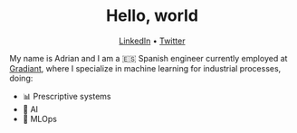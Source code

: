 <h1 align="center">Hello, world</h1>
<p align="center">
  <a href="https://www.linkedin.com/in/adrianberges/">LinkedIn</a> •
<!--   <a href="https://blog.athulcyriac.in">Blog</a> • -->
  <a href="https://twitter.com/aberges4">Twitter</a>
</p>

My name is Adrian and I am a 🇪🇸 Spanish engineer currently employed at [Gradiant](https://gradiant.org/), where I specialize in machine learning for industrial processes, doing:

* 📊 Prescriptive systems
* 🤖 AI
* 🔧 MLOps

<!-- You can find me at:
<p align='center'>
<a href="https://www.linkedin.com/in/adrianberges/"><img src="https://img.shields.io/badge/linkedin-%230077B5.svg?&style=for-the-badge&logo=linkedin&logoColor=white" height=25>
</p> -->
